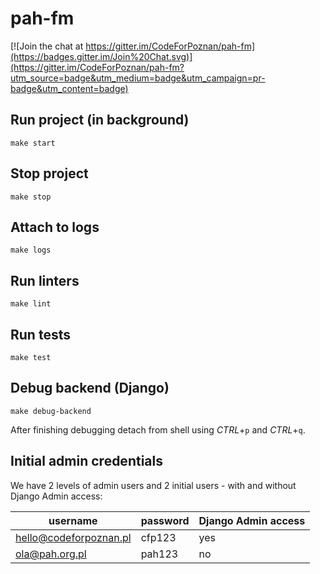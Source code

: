 # pah-fm

[![Join the chat at https://gitter.im/CodeForPoznan/pah-fm](https://badges.gitter.im/Join%20Chat.svg)](https://gitter.im/CodeForPoznan/pah-fm?utm_source=badge&utm_medium=badge&utm_campaign=pr-badge&utm_content=badge)

## Run project (in background)

```
make start
```

## Stop project
```
make stop
```

## Attach to logs
```
make logs
```

## Run linters
```
make lint
```

## Run tests
```
make test
```

## Debug backend (Django)
```
make debug-backend
```
After finishing debugging detach from shell using *CTRL*+`p` and *CTRL*+`q`.

## Initial admin credentials
We have 2 levels of admin users and 2 initial users - with and without Django Admin access:

username               | password | Django Admin access
---------------------- | -------- | -------------------
hello@codeforpoznan.pl | cfp123   | yes
ola@pah.org.pl         | pah123   | no
